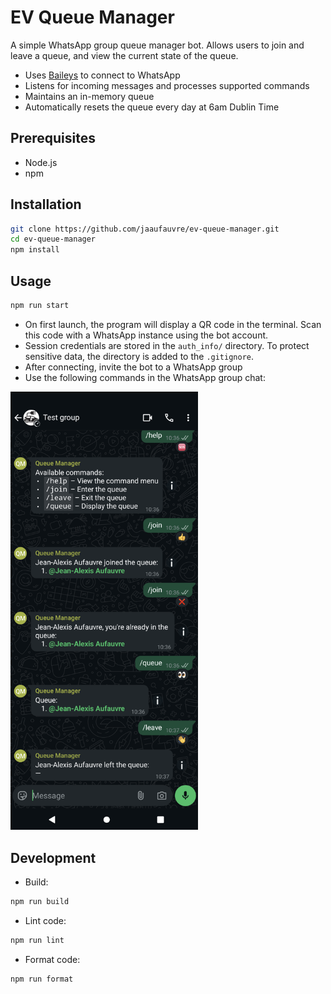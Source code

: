 # EV Queue Manager

A simple WhatsApp group queue manager bot. Allows users to join and leave a queue, and view the current state of the queue.

- Uses [Baileys](https://github.com/WhiskeySockets/Baileys) to connect to WhatsApp
- Listens for incoming messages and processes supported commands
- Maintains an in-memory queue
- Automatically resets the queue every day at 6am Dublin Time

## Prerequisites

- Node.js
- npm

## Installation

```bash
git clone https://github.com/jaaufauvre/ev-queue-manager.git
cd ev-queue-manager
npm install
```

## Usage

```bash
npm run start
```

- On first launch, the program will display a QR code in the terminal. Scan this code with a WhatsApp instance using the bot account.
- Session credentials are stored in the `auth_info/` directory. To protect sensitive data, the directory is added to the `.gitignore`.
- After connecting, invite the bot to a WhatsApp group
- Use the following commands in the WhatsApp group chat:

<p>
 <img src="./res/capture.png" width="300px"/>
</p>

## Development

- Build:
```bash
npm run build
```
- Lint code:
```bash
npm run lint
```
- Format code:
```bash
npm run format
```
